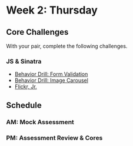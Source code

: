 # Week 2: Thursday

## Core Challenges
With your pair, complete the following challenges.

### JS & Sinatra
* [Behavior Drill: Form Validation](https://github.com/fiddler-crabs-2014/behavior-drill-form-validation-challenge)
* [Behavior Drill: Image Carousel](https://github.com/fiddler-crabs-2014/behavior-drill-image-carousel-challenge)
* [Flickr, Jr.](https://github.com/fiddler-crabs-2014/flickr-jr-challenge)


## Schedule
### AM: Mock Assessment
### PM: Assessment Review & Cores


